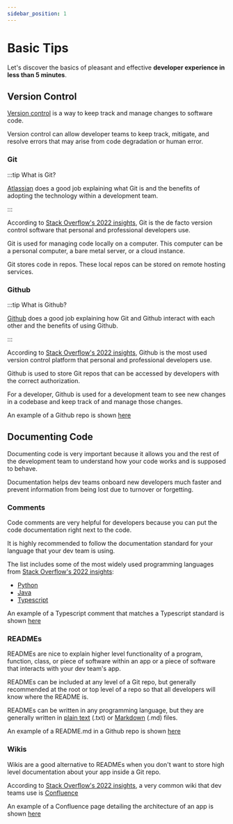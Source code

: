 ```yaml
---
sidebar_position: 1
---
```


# Basic Tips

Let's discover the basics of pleasant and effective **developer experience in less than 5 minutes**.

## Version Control

[Version control](https://www.atlassian.com/git/tutorials/what-is-version-control) is a way to keep track and manage changes to software code.  

Version control can allow developer teams to keep track, mitigate, and resolve errors that may arise from code degradation or human error.  

### Git

:::tip What is Git?

[Atlassian](https://www.atlassian.com/git/tutorials/what-is-git) does a good job explaining what Git is and the benefits of adopting the technology within a development team.

:::

According to [Stack Overflow's 2022 insights](https://survey.stackoverflow.co/2022#version-control-version-control-system), Git is the de facto version control software that personal and professional developers use.

Git is used for managing code locally on a computer.  This computer can be a personal computer, a bare metal server, or a cloud instance.

Git stores code in repos.  These local repos can be stored on remote hosting services.

### Github

:::tip What is Github?

[Github](https://docs.github.com/en/get-started/start-your-journey/about-github-and-git) does a good job explaining how Git and Github interact with each other and the benefits of using Github.

:::

According to [Stack Overflow's 2022 insights](https://survey.stackoverflow.co/2022#section-version-control-version-control-platforms), Github is the most used version control platform that personal and professional developers use.

Github is used to store Git repos that can be accessed by developers with the correct authorization.  

For a developer, Github is used for a development team to see new changes in a codebase and keep track of and manage those changes.

An example of a Github repo is shown [here](https://github.com/opencaesar/oml-vision)

## Documenting Code

Documenting code is very important because it allows you and the rest of the development team to understand how your code works and is supposed to behave.

Documentation helps dev teams onboard new developers much faster and prevent information from being lost due to turnover or forgetting. 

### Comments

Code comments are very helpful for developers because you can put the code documentation right next to the code.  

It is highly recommended to follow the documentation standard for your language that your dev team is using.

The list includes some of the most widely used programming languages from [Stack Overflow's 2022 insights](https://survey.stackoverflow.co/2022#section-most-popular-technologies-programming-scripting-and-markup-languages):
- [Python](https://peps.python.org/pep-0257/)
- [Java](https://www.baeldung.com/javadoc#javadoc-comments)
- [Typescript](https://tsdoc.org/)

An example of a Typescript comment that matches a Typescript standard is shown [here](https://github.com/opencaesar/oml-vision/blob/0db2cc46778f1441474c0d4aebc071df453cf52d/controller/src/utilities/loaders/loadCommandFiles.ts#L6-L15)

### READMEs

READMEs are nice to explain higher level functionality of a program, function, class, or piece of software within an app or a piece of software that interacts with your dev team's app.

READMEs can be included at any level of a Git repo, but generally recommended at the root or top level of a repo so that all developers will know where the README is.  

READMEs can be written in any programming language, but they are generally written in [plain text](https://www.adobe.com/uk/acrobat/resources/document-files/text-files/txt.html) (.txt) or [Markdown](https://www.markdownguide.org/) (.md) files.

An example of a README.md in a Github repo is shown [here](https://github.com/opencaesar/oml-vision/blob/0db2cc46778f1441474c0d4aebc071df453cf52d/README.md)

### Wikis

Wikis are a good alternative to READMEs when you don't want to store high level documentation about your app inside a Git repo.

According to [Stack Overflow's 2022 insights](https://survey.stackoverflow.co/2022#section-most-popular-technologies-asynchronous-tools), a very common wiki that dev teams use is [Confluence](https://www.atlassian.com/software/confluence)  

An example of a Confluence page detailing the architecture of an app is shown [here](https://openmbee.atlassian.net/wiki/spaces/OPENMBEE/pages/320765953/Flexo-MMS+Architecture)